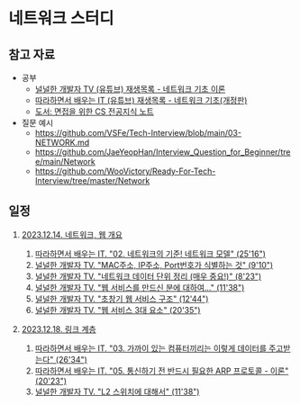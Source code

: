 # 네트워크 스터디

## 참고 자료

- 공부
  - [널널한 개발자 TV (유튜브) 재생목록 - 네트워크 기초 이론](https://www.youtube.com/playlist?list=PLXvgR_grOs1BFH-TuqFsfHqbh-gpMbFoy)
  - [따라하면서 배우는 IT (유튜브) 재생목록 - 네트워크 기초(개정판)](https://www.youtube.com/playlist?list=PL0d8NnikouEWcF1jJueLdjRIC4HsUlULi)
  - [도서: 면접을 위한 CS 전공지식 노트](https://www.yes24.com/Product/Goods/108887922)
- 질문 예시
  - <https://github.com/VSFe/Tech-Interview/blob/main/03-NETWORK.md>
  - <https://github.com/JaeYeopHan/Interview_Question_for_Beginner/tree/main/Network>
  - <https://github.com/WooVictory/Ready-For-Tech-Interview/tree/master/Network>

## 일정

1. [2023.12.14. 네트워크, 웹 개요](./2023.12.14.1주차%20네트워크,%20웹%20개요/README.md)

    1. [따라하면서 배우는 IT. "02. 네트워크의 기준! 네트워크 모델" (25'16")](https://youtu.be/y9nlT52SAcg?feature=shared)
    1. [널널한 개발자 TV. "MAC주소, IP주소, Port번호가 식별하는 것" (9'10")](https://youtu.be/JDh_lzHO_CA?feature=shared)
    1. [널널한 개발자 TV. "네트워크 데이터 단위 정리 (매우 중요!)" (8'23")](https://youtu.be/p6ASAAMwgd8?feature=shared)
    1. [널널한 개발자 TV. "웹 서비스를 만드신 분에 대하여..." (11'38")](https://youtu.be/mrNg1RnOGgU?feature=shared)
    1. [널널한 개발자 TV. "초창기 웹 서비스 구조" (12'44")](https://youtu.be/4Sfned8HLzk?feature=shared)
    1. [널널한 개발자 TV. "웹 서비스 3대 요소" (20'35")](https://youtu.be/byR3BcrChT8?feature=shared)

1. [2023.12.18. 링크 계층](./2023.12.18.%202주차%20링크%20계층/README.md)

    1. [따라하면서 배우는 IT. "03. 가까이 있는 컴퓨터끼리는 이렇게 데이터를 주고받는다" (26'34")](https://youtu.be/HkiOygWMARs?feature=shared)
    1. [따라하면서 배우는 IT. "05. 통신하기 전 반드시 필요한 ARP 프로토콜 - 이론" (20'23")](https://youtu.be/LDsp-Xb168E?feature=shared)
    1. [널널한 개발자 TV. "L2 스위치에 대해서" (11'38")](https://youtu.be/y8rPmcYRsrk?feature=shared)
